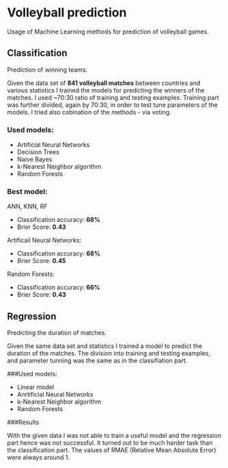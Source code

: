 Volleyball prediction
=====================

Usage of Machine Learning methods for prediction of volleyball games.

Classification
--------------

Prediction of winning teams.

Given the data set of **841 volleyball matches** between countries and various statistics I trained the models for predicting the winners of the matches. I used ~70:30 ratio of training and testing examples. Training part was further divided, again by 70:30, in order to test tune parameters of the models. I tried also cobination of the methods - via voting.

### Used models:

- Artificial Neural Networks
- Decision Trees
- Naive Bayes
- k-Nearest Neighbor algorithm
- Random Forests

### Best model: 
ANN, KNN, RF

- Classification accuracy: **68%**
- Brier Score: **0.43**

Artificail Neural Networks:

- Classification accuracy: **68%**
- Brier Score: **0.45**

Random Forests:

- Classification accuracy: **66%**
- Brier Score: **0.43**


Regression
----------

Predicting the duration of matches.

Given the same data set and statistics I trained a model to predict the duration of the matches. The division into training and testing examples, and parameter tunning was the same as in the classifiation part.

###Used models:

- Linear model
- Anrtificial Neural Networks
- k-Nearest Neighbor algorithm
- Random Forests

###Results

With the given data I was not able to train a useful model and the regression part hence was not successful. It turned out to be much harder task than the classification part. The values of RMAE (Relative Mean Absolute Error) were always around 1.
